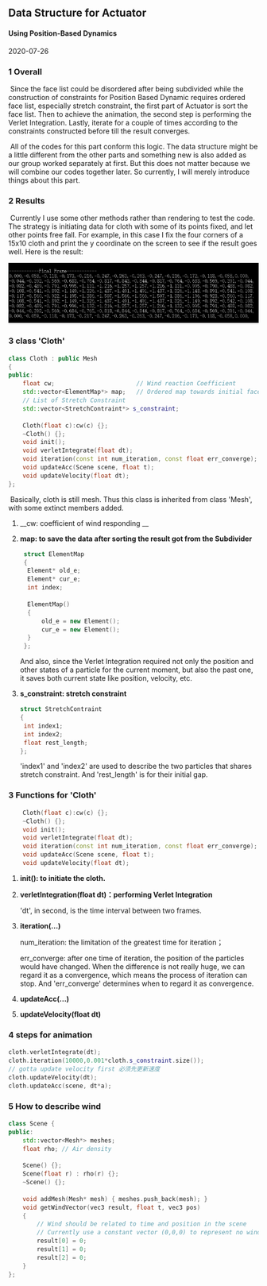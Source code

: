 ## Data Structure for Actuator

#### Using Position-Based Dynamics

2020-07-26

### 1 Overall

​	Since the face list could be disordered after being subdivided while the construction of constraints for Position Based Dynamic requires ordered face list, especially stretch constraint, the first part of Actuator is sort the face list. Then to achieve the animation, the second step is performing the Verlet Integration. Lastly, iterate for a couple of times according to the constraints constructed before till the result converges.

​	All of the codes for this part conform this logic. The data structure might be a little different from the other parts and something new is also added as our group worked separately at first. But this does not matter because we will combine our codes together later. So currently, I will merely introduce things about this part.

### 2 Results

​	Currently I use some other methods rather than rendering to test the code. The strategy is initiating data for cloth with some of its points fixed, and let other points free fall. For example, in this case I fix the four corners of a 15x10 cloth and print the y coordinate on the screen to see if the result goes well. Here is the result:

![](Result\result.png)




### 3 class 'Cloth'

```c++
class Cloth : public Mesh
{
public:
	float cw;						// Wind reaction Coefficient
	std::vector<ElementMap*> map;	// Ordered map towards initial faces
    // List of Stretch Constraint
	std::vector<StretchContraint*> s_constraint;	

	Cloth(float c):cw(c) {};
	~Cloth() {};
	void init();
	void verletIntegrate(float dt);
	void iteration(const int num_iteration, const float err_converge);
	void updateAcc(Scene scene, float t);
	void updateVelocity(float dt);
};
```

​	Basically, cloth is still mesh. Thus this class is inherited from class 'Mesh', with some extinct members added.	

1. __cw: coefficient of wind responding __

2. __map: to save the data after sorting the result got from the Subdivider__

   ```c++
    struct ElementMap
    {
     Element* old_e;
     Element* cur_e;
     int index;
    
     ElementMap()
     {
         old_e = new Element();
         cur_e = new Element();
     }
    };
   ```

   And also, since the Verlet Integration required not only the position and other states of a particle for the current moment, but also the past one, it saves both current state like position, velocity, etc.

3. __s_constraint: stretch constraint__

   ```c++
   struct StretchContraint
   {
   	int index1;
   	int index2;
   	float rest_length;
   };
   ```

   'index1' and 'index2' are used to describe the two particles that shares stretch constraint. And 'rest_length' is for their initial gap.

   

### 3 Functions for 'Cloth'

```c++
	Cloth(float c):cw(c) {};
	~Cloth() {};
	void init();
	void verletIntegrate(float dt);
	void iteration(const int num_iteration, const float err_converge);
	void updateAcc(Scene scene, float t);
	void updateVelocity(float dt);
```

1. __init(): to initiate the cloth.__

2. __verletIntegration(float dt)：performing Verlet Integration__

   'dt', in second, is the time interval between two frames.

3. __iteration(...)__

   num_iteration: the limitation of the greatest time for iteration；

   err_converge: after one time of iteration, the position of the particles would have changed. When the difference is not really huge, we can regard it as a convergence, which means the process of iteration can stop. And 'err_converge' determines when to regard it as convergence.

4. __updateAcc(...)__

5. __updateVelocity(float dt)__




### 4 steps for animation

```c++
cloth.verletIntegrate(dt);	
cloth.iteration(10000,0.001*cloth.s_constraint.size());
// gotta update velocity first 必须先更新速度
cloth.updateVelocity(dt);
cloth.updateAcc(scene, dt*a);
```



### 5 How to describe wind

```c++
class Scene {
public:
	std::vector<Mesh*> meshes;
	float rho; // Air density

	Scene() {};
	Scene(float r) : rho(r) {};
	~Scene() {};

	void addMesh(Mesh* mesh) { meshes.push_back(mesh); }
	void getWindVector(vec3 result, float t, vec3 pos)
	{
		// Wind should be related to time and position in the scene
		// Currently use a constant vector (0,0,0) to represent no wind
		result[0] = 0;
		result[1] = 0;
		result[2] = 0;
	}
};
```

